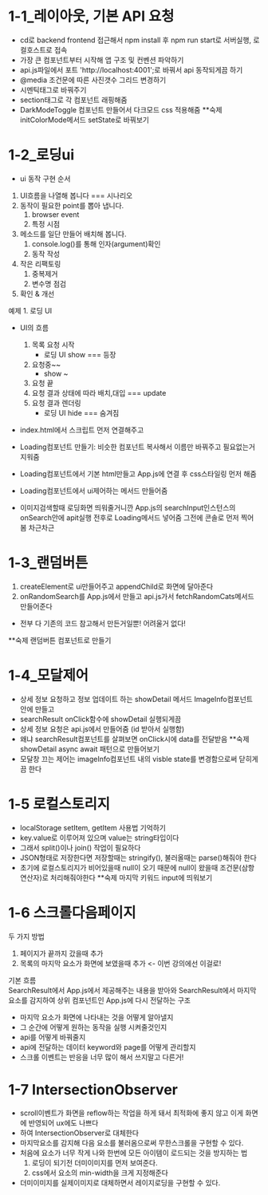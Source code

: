 # 1-1_레이아웃, 기본 API 요청
- cd로 backend frontend 접근해서 npm install 후 npm run start로 서버실행, 로컬호스트로 접속
- 가장 큰 컴포넌트부터 시작해 앱 구조 및 컨벤션 파악하기
- api.js파일에서 포트 'http://localhost:4001';로 바꿔서 api 동작되게끔 하기
- @media 조건문에 따른 사진갯수 그리드 변경하기
- 시멘틱태그로 바꿔주기
- section태그로 각 컴포넌트 래핑해줌
- DarkModeToggle 컴포넌트 만들어서 다크모드 css 적용해줌
**숙제 initColorMode메서드 setState로 바꿔보기

# 1-2_로딩ui
 - ui 동작 구현 순서
 1. UI흐름을 나열해 봅니다 === 시나리오
 2. 동작이 필요한 point를 뽑아 냅니다.
     1. browser event
     2. 특정 시점
 3. 메소드를 일단 만들어 배치해 봅니다.
     1. console.log()를 통해 인자(argument)확인
     2. 동작 작성
 4. 작은 리팩토링
     1. 중복제거
     2. 변수명 점검
 5. 확인 & 개선

예제 1. 로딩 UI
- UI의 흐름
    1. 목록 요청 시작
        - 로딩 UI show === 등장
    2. 요청중~~
        - show ~
    3. 요청 끝
    4. 요청 결과 상태에 따라 배치,대입 === update
    5. 요청 결과 렌더링
        - 로딩 UI hide === 숨겨짐

 - index.html에서 스크립트 먼저 연결해주고
 - Loading컴포넌트 만들기: 비슷한 컴포넌트 복사해서 이름만 바꿔주고 필요없는거 지워줌
 - Loading컴포넌트에서 기본 html만들고 App.js에 연결 후 css스타일링 먼저 해줌
 - Loading컴포넌트에서 ui제어하는 메서드 만들어줌
 - 이미지검색할때 로딩화면 띄워줄거니깐 App.js의 searchInput인스턴스의 onSearch안에 apit실행 전후로 Loading메서드 넣어줌 그전에 콘솔로 먼저 찍어봄 차근차근
 
 # 1-3_랜덤버튼
 1. createElement로 ui만들어주고 appendChild로 화면에 달아준다
 2. onRandomSearch를 App.js에서 만들고 api.js가서 fetchRandomCats메서드 만들어준다
 - 전부 다 기존의 코드 참고해서 만든거일뿐! 어려울거 없다!
 
 **숙제 랜덤버튼 컴포넌트로 만들기
 
 # 1-4_모달제어
 - 상세 정보 요청하고 정보 업데이트 하는 showDetail 메서드 ImageInfo컴포넌트 안에 만들고
 - searchResult onClick함수에 showDetail 실행되게끔
 - 상세 정보 요청은 api.js에서 만들어줌 (id 받아서 실행함)
 - 왜냐 searchResult컴포넌트를 살펴보면 onClick시에 data를 전달받음
 **숙제 showDetail async await 패턴으로 만들어보기
 - 모달창 끄는 제어는 imageInfo컴포넌트 내의 visble state를 변경함으로써 닫히게끔 한다
 
 # 1-5 로컬스토리지
 - localStorage setItem, getItem 사용법 기억하기
 - key.value로 이루어져 있으며 value는 string타입이다
 - 그래서 split()이나 join() 작업이 필요하다
 - JSON형태로 저장한다면 저장할때는 stringify(), 불러올때는 parse()해줘야 한다
 - 초기에 로컬스토리지가 비어있을때 null이 오기 때문에 null이 왔을때 조건문(삼항연산자)로 처리해줘야한다
 **숙제 마지막 키워드 input에 띄워보기

# 1-6 스크롤다음페이지
두 가지 방법
  1. 페이지가 끝까지 갔을때 추가
  2. 목록의 마지막 요소가 화면에 보였을때 추가 <- 이번 강의에선 이걸로!

기본 흐름<br/>
SearchResult에서 App.js에서 제공해주는 내용을 받아와 SearchResult에서 마지막 요소를 감지하여 상위 컴포넌트인 App.js에 다시 전달하는 구조
- 마지막 요소가 화면에 나타내는 것을 어떻게 알아낼지
- 그 순간에 어떻게 원하는 동작을 실행 시켜줄것인지
- api를 어떻게 바꿔줄지
- api에 전달하는 데이터 keyword와 page를 어떻게 관리할지
- 스크롤 이벤트는 반응을 너무 많이 해서 쓰지말고 다른거!

# 1-7 IntersectionObserver
- scroll이벤트가 화면을 reflow하는 작업을 하게 돼서 최적화에 좋지 않고 이게 화면에 반영되어 ux에도 나쁘다
- 하여 IntersectionObserver로 대체한다
- 마지막요소를 감지해 다음 요소를 불러옴으로써 무한스크롤을 구현할 수 있다.
- 처음에 요소가 너무 작게 나와 한번에 모든 아이템이 로드되는 것을 방지하는 법
  1. 로딩이 되기전 더미이미지를 먼저 보여준다.
  2. css에서 요소의 min-width을 크게 지정해준다
- 더미이미지를 실제이미지로 대체하면서 레이지로딩을 구현할 수 있다.

